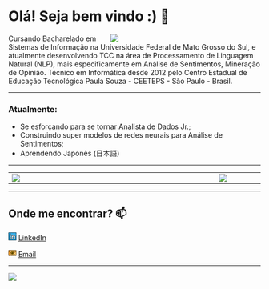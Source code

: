 # **Olá! Seja bem vindo :)** 👋

<img src="https://user-images.githubusercontent.com/53521650/109302381-f7171c80-7817-11eb-898e-fbb3db8f005e.png" width=300 align=right>

Cursando Bacharelado em Sistemas de Informação na Universidade Federal de Mato Grosso do Sul, e atualmente desenvolvendo TCC na área de Processamento de Linguagem Natural (NLP), mais especificamente em Análise de Sentimentos, Mineração de Opinião. Técnico em Informática desde 2012 pelo Centro Estadual de Educação Tecnológica Paula Souza - CEETEPS - São Paulo - Brasil.

---

### **Atualmente**:
- Se esforçando para se tornar Analista de Dados Jr.;
- Construindo super modelos de redes neurais para Análise de Sentimentos;
- Aprendendo Japonês (日本語)

---

<center>
<table>
    <tr>
        <td><img width="400px" align="left" src="https://github-readme-stats.vercel.app/api/top-langs/?username=tsffarias&hide=html&layout=compact&theme=radical" /></td>
        <td><img width="495px" align="left" src="https://github-readme-stats.vercel.app/api?username=tsffarias&theme=radical"/></td>
    </tr>   
</table>
</center>

---

## **Onde me encontrar?** 📫  

<a href="https://www.linkedin.com/in/leticiasilvar"><img src="./images/linkedin.png" width="16"></img></a> [LinkedIn](https://www.linkedin.com/in/thiagosilvafarias/)  

<a href="mailto:tsffarias@gmail.com"><img src="./images/email.png" width="16"></img></a> [Email](mailto:tsffarias@gmail.com)  

---  

![](https://komarev.com/ghpvc/?username=tsffarias&color=blue&style=flat)